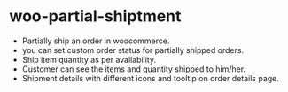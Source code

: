 # woo-partial-shiptment

- Partially ship an order in woocommerce.
- you can set custom order status for partially shipped orders.
- Ship item quantity as per availability.
- Customer can see the items and quantity shipped to him/her.
- Shipment details with different icons and tooltip on order details page.
